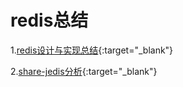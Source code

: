 # redis总结

1.[redis设计与实现总结](https://lishq.github.io/tags/Redis/){:target=&quot;_blank&quot;}

2.[share-jedis分析](http://www.cnblogs.com/vhua/p/redis_2.html){:target=&quot;_blank&quot;}

